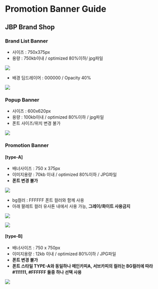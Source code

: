 # Promotion Banner Guide

## JBP Brand Shop

### Brand List Banner

* 사이즈 : 750x375px
* 용량 : 750kb이내 / optimized 80%이하/ jpg파일

![](https://github.com/ozzy4001/book/tree/8fb56279c9f114110b02d5ae2ea13ef481c8e128/.gitbook/assets/01%20%281%29.jpg)

* 배경 딤드레이어 : 000000 / Opacity 40%

![](https://github.com/ozzy4001/book/tree/8fb56279c9f114110b02d5ae2ea13ef481c8e128/.gitbook/assets/02.jpg)

### Popup Banner

* 사이즈 : 600x620px
* 용량 : 100kb이내 / optimized 80%이하 / jpg파일
* 폰트 사이즈/위치 변경 불가

![](https://github.com/ozzy4001/book/tree/8fb56279c9f114110b02d5ae2ea13ef481c8e128/.gitbook/assets/03.jpg)

### Promotion Banner

#### \[type-A\]

* 배너사이즈 : 750 x 375px 
* 이미지용량 : 70kb 이내 / optimized 80%이하 / JPG파일 
* **폰트 변경 불가**

![](https://github.com/ozzy4001/book/tree/8fb56279c9f114110b02d5ae2ea13ef481c8e128/.gitbook/assets/04.jpg)

* bg컬러 : FFFFFF 폰트 컬러와 함께 사용
* 아래 팔레트 컬러 유사톤 내에서 사용 가능, **그레이/화이트 사용금지**

![](https://github.com/ozzy4001/book/tree/8fb56279c9f114110b02d5ae2ea13ef481c8e128/.gitbook/assets/05.jpg)

![](https://github.com/ozzy4001/book/tree/8fb56279c9f114110b02d5ae2ea13ef481c8e128/.gitbook/assets/06.jpg)

#### \[type-B\]

* 배너사이즈 : 750 x 750px 
* 이미지용량 : 12kb 이내 / optimized 80%이하 / JPG파일 
* **폰트 변경 불가**
* **폰트 스타일 TYPE-A와 동일하나 메인카피A, 서브카피의 컬러는 BG컬러에 따라 \#111111, \#FFFFFF 둘중 하나 선택 사용**

![](https://github.com/ozzy4001/book/tree/8fb56279c9f114110b02d5ae2ea13ef481c8e128/.gitbook/assets/07.jpg)

